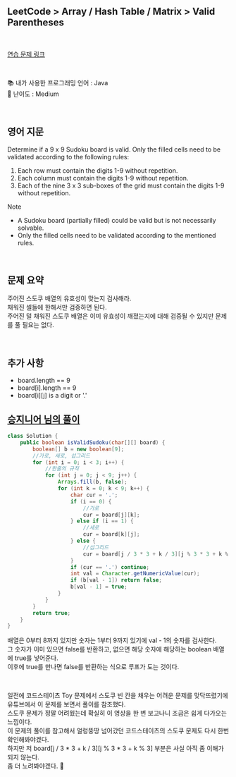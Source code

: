 ## **LeetCode > Array / Hash Table / Matrix > Valid Parentheses**

</br>

[연습 문제 링크](https://leetcode.com/problems/valid-sudoku/)

</br>

:books: 내가 사용한 프로그래밍 언어 : Java  
:roller_coaster: 난이도 : Medium

</br>

## 영어 지문

Determine if a 9 x 9 Sudoku board is valid. Only the filled cells need to be validated according to the following rules:

1. Each row must contain the digits 1-9 without repetition.
2. Each column must contain the digits 1-9 without repetition.
3. Each of the nine 3 x 3 sub-boxes of the grid must contain the digits 1-9 without repetition.

Note

- A Sudoku board (partially filled) could be valid but is not necessarily solvable.
- Only the filled cells need to be validated according to the mentioned rules.

</br>

## 문제 요약

주어진 스도쿠 배열의 유효성이 맞는지 검사해라.  
채워진 셀들에 한해서만 검증하면 된다.  
주어진 덜 채워진 스도쿠 배열은 이미 유효성이 깨졌는지에 대해 검증될 수 있지만 문제를 풀 필요는 없다.

</br>

## 추가 사항

- board.length == 9
- board[i].length == 9
- board[i][j] is a digit or '.'

## [승지니어 님의 풀이](https://www.youtube.com/watch?v=GjqMAoUeh1Q&t=457s&ab_channel=%EC%8A%B9%EC%A7%80%EB%8B%88%EC%96%B4Sengineer)

```java
class Solution {
    public boolean isValidSudoku(char[][] board) {
        boolean[] b = new boolean[9];
        //가로, 세로, 섭그리드
        for (int i = 0; i < 3; i++) {
            //한줄의 규칙
            for (int j = 0; j < 9; j++) {
                Arrays.fill(b, false);
                for (int k = 0; k < 9; k++) {
                    char cur = '.';
                    if (i == 0) {
                        //가로
                        cur = board[j][k];
                    } else if (i == 1) {
                        //세로
                        cur = board[k][j];
                    } else {
                        //섭그리드
                        cur = board[j / 3 * 3 + k / 3][j % 3 * 3 + k % 3];
                    }
                    if (cur == '.') continue;
                    int val = Character.getNumericValue(cur);
                    if (b[val - 1]) return false;
                    b[val - 1] = true;
                }
            }
        }
        return true;
    }
}
```

배열은 0부터 8까지 있지만 숫자는 1부터 9까지 있기에 val - 1의 숫자를 검사한다.  
그 숫자가 이미 있으면 false를 반환하고, 없으면 해당 숫자에 해당하는 boolean 배열에 true를 넣어준다.  
이후에 true를 만나면 false를 반환하는 식으로 루프가 도는 것이다.

</br>

일전에 코드스테이츠 Toy 문제에서 스도쿠 빈 칸을 채우는 어려운 문제를 맞닥뜨렸기에 유튜브에서 이 문제를 보면서 풀이를 참조했다.  
스도쿠 문제가 정말 어려웠는데 확실히 이 영상을 한 번 보고나니 조금은 쉽게 다가오는 느낌이다.  
이 문제의 풀이를 참고해서 얼렁뚱땅 넘어갔던 코드스테이츠의 스도쿠 문제도 다시 한번 확인해봐야겠다.  
하지만 저 board[j / 3 \* 3 + k / 3][j % 3 * 3 + k % 3] 부분은 사실 아직 좀 이해가 되지 않는다.  
좀 더 노려봐야겠다. :eyes:
